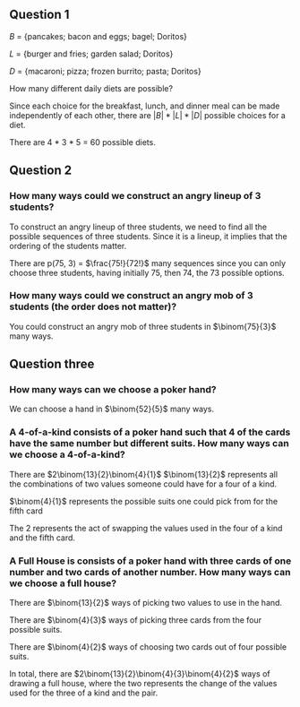 ## Question 1
$B$ = {pancakes; bacon and eggs; bagel; Doritos}

$L$ = {burger and fries; garden salad; Doritos}

$D$ = {macaroni; pizza; frozen burrito; pasta; Doritos}

How many different daily diets are possible?

Since each choice for the breakfast, lunch, and dinner meal can be made independently of each other, there are 
$|B| * |L| * |D|$ possible choices for a diet.

There are 4 * 3 * 5 = 60 possible diets.

## Question 2

### How many ways could we construct an angry lineup of 3 students? 
To construct an angry lineup of three students, we need to find all the possible sequences of 
three students. Since it is a lineup, it implies that the ordering of the students matter. 

There are p(75, 3) = $\frac{75!}{72!}$ many sequences since you can only choose three students, having initially 75, then 74, the 73 possible options. 

### How many ways could we construct an angry mob of 3 students (the order does not matter)?
You could construct an angry mob of three students in $\binom{75}{3}$ many ways. 

## Question three

### How many ways can we choose a poker hand?
We can choose a hand in $\binom{52}{5}$ many ways.

### A 4-of-a-kind consists of a poker hand such that 4 of the cards have the same number but different suits. How many ways can we choose a 4-of-a-kind?
There are $2\binom{13}{2}\binom{4}{1}$
$\binom{13}{2}$ represents all the combinations of two values someone could have for a four of a kind.

$\binom{4}{1}$ represents the possible suits one could pick from for the fifth card

The 2 represents the act of swapping the values used in the four of a kind and the fifth card.

### A Full House is consists of a poker hand with three cards of one number and two cards of another number. How many ways can we choose a full house?
There are $\binom{13}{2}$ ways of picking two values to use in the hand.

There are $\binom{4}{3}$ ways of picking three cards from the four possible suits.

There are $\binom{4}{2}$ ways of choosing two cards out of four possible suits.

In total, there are $2\binom{13}{2}\binom{4}{3}\binom{4}{2}$ ways of drawing a full house, where the two represents the change of the values used for the three of a kind and the pair.
